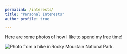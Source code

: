 ```yaml
---
permalink: /interests/
title: "Personal Interests"
author_profile: true

---
```


Here are some photos of how I like to spend my free time!

![Photo from a hike in Rocky Mountain National Park.](https://jackiekiz.github.io/files/images/website_photos/IMG_8117.jpg)




